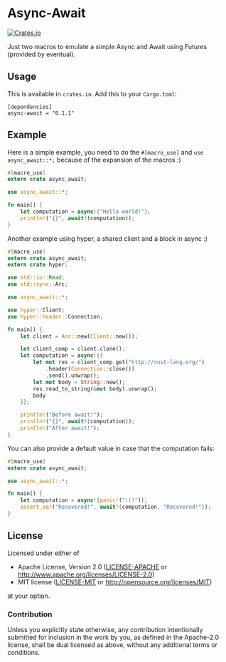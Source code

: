 Async-Await
==========

[![Crates.io](http://img.shields.io/crates/v/async-await.svg)](https://crates.io/crates/async-await)

Just two macros to emulate a simple Async and Await using Futures (provided by eventual).

## Usage

This is available in `crates.io`. Add this to your `Cargo.toml`:

```
[dependencies]
async-await = "0.1.1"
```

## Example

Here is a simple example, you need to do the `#[macro_use]` and `use async_await::*;` because of the expansion of the macros :)

```rust
#[macro_use]
extern crate async_await;

use async_await::*;

fn main() {
    let computation = async!{"Hello world!"};
    println!("{}", await!(computation));
}
```

Another example using hyper, a shared client and a block in async :)

```rust
#[macro_use]
extern crate async_await;
extern crate hyper;

use std::io::Read;
use std::sync::Arc;

use async_await::*;

use hyper::Client;
use hyper::header::Connection;

fn main() {
    let client = Arc::new(Client::new());

    let client_comp = client.clone();
    let computation = async!{{
        let mut res = client_comp.get("http://rust-lang.org/")
            .header(Connection::close())
            .send().unwrap();
        let mut body = String::new();
        res.read_to_string(&mut body).unwrap();
        body
    }};

    println!("Before await!");
    println!("{}", await!{computation});
    println!("After await!");
}
```

You can also provide a default value in case that the computation fails:

```rust
#[macro_use]
extern crate async_await;

use async_await::*;

fn main() {
    let computation = async!{panic!(":()")};
    assert_eq!("Recovered!", await!{computation, "Recovered!"});
}
```

## License

Licensed under either of

 * Apache License, Version 2.0 ([LICENSE-APACHE](LICENSE-APACHE) or http://www.apache.org/licenses/LICENSE-2.0)
 * MIT license ([LICENSE-MIT](LICENSE-MIT) or http://opensource.org/licenses/MIT)

at your option.

### Contribution

Unless you explicitly state otherwise, any contribution intentionally submitted
for inclusion in the work by you, as defined in the Apache-2.0 license, shall be dual licensed as above, without any
additional terms or conditions.

